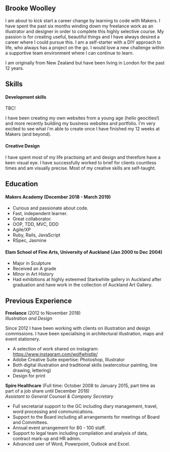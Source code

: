 ## Brooke Woolley

I am about to kick start a career change by learning to code with Makers.  I have spent the past six months winding down my freelance work as an illustrator and designer in order to complete this highly selective course.  My passion is for creating useful, beautiful things and I have always desired a career where I could pursue this.  I am a self-starter with a DIY approach to life, who always has a project on the go. I would love a new challenge within a supportive team environment where I can continue to learn.

I am originally from New Zealand but have been living in London for the past 12 years.

## Skills

#### Development skills

TBC!

I have been creating my own websites from a young age (hello geocities!) and more recently building my business websites and portfolio. I'm very excited to see what i'm able to create once I have finished my 12 weeks at Makers (and beyond).

#### Creative Design

I have spent most of my life practising art and design and therefore have a keen visual eye.  I have successfully worked to brief for clients countless times and am visually precise.  Most of my creative skills are self-taught.

## Education

#### Makers Academy (December 2018 - March 2019)

- Curious and passionate about code.
- Fast, independent learner.
- Great collaborator.
- OOP, TDD, MVC, DDD
- Agile/XP
- Ruby, Rails, JavaScript
- RSpec, Jasmine

#### Elam School of Fine Arts, University of Auckland (Jan 2000 to Dec 2004)

- Major in Sculpture
- Received an A grade
- Minor in Art History
- Had exhibitions at highly esteemed Starkwhite gallery in Auckland after graduation and have work in the collection of Auckland Art Gallery.

## Previous Experience

**Freelance** (2012 to November 2018)    
*Illustration and Design*

Since 2012 I have been working with clients on illustration and design commissions.  I have been specialising in architectural illustration, maps and event stationery.  

- A selection of work shared on instagram: https://www.instagram.com/wolfwhistle/
- Adobe Creative Suite expertise: Photoshop, Illustrator
- Both digital illustration and traditional skills (watercolour painting, line drawing, lettering)
- Design for print

**Spire Healthcare** (Full time: October 2008 to January 2015, part time as part of a job share until December 2018)   
*Assistant to General Counsel & Company Secretary*

- Full secretarial support to the GC including diary management, travel, word processing and communications.
- Support to the Board including all arrangements for meetings of Board and Committees.
- Annual event arrangement for 80 - 100 staff.
- Support to legal team including compilation and analysis of data, contract mark-up and HR admin.
- Advanced user of Word, Powerpoint, Outlook and Excel.
